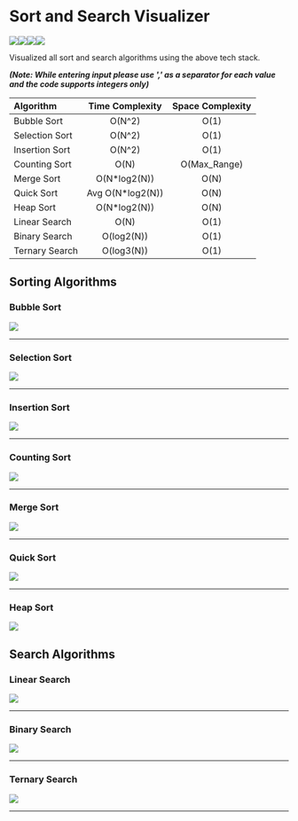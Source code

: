# Sort and Search Visualizer
![](https://img.shields.io/badge/HTML5-E34F26?style=for-the-badge&logo=html5&logoColor=white)![](https://img.shields.io/badge/CSS3-1572B6?style=for-the-badge&logo=css3&logoColor=white)![](https://img.shields.io/badge/JavaScript-323330?style=for-the-badge&logo=javascript&logoColor=F7DF1E)![](https://img.shields.io/badge/Chart%20js-FF6384?style=for-the-badge&logo=chartdotjs&logoColor=white)

Visualized all sort and search algorithms using the above tech stack.

***(Note: While entering input please use ',' as a separator for each value and the code supports integers only)***

| Algorithm     | Time Complexity| Space Complexity |
| :------------ |:---------------:|:-----:|
| Bubble Sort   | O(N^2)          |   O(1) |
| Selection Sort| O(N^2)          |   O(1) |
| Insertion Sort| O(N^2)          |    O(1) |
| Counting Sort | O(N)            |    O(Max_Range) |
| Merge Sort    | O(N*log2(N))    |    O(N) |
| Quick Sort    | Avg O(N*log2(N))|    O(N) |
| Heap Sort     | O(N*log2(N))    |    O(N) |
| Linear Search | O(N)            |    O(1) |
| Binary Search | O(log2(N))      |    O(1) |
| Ternary Search| O(log3(N))      |    O(1) |

## Sorting Algorithms

### Bubble Sort
![](SortVisuals/BubbleSort.gif)

- - - -
### Selection Sort
![](SortVisuals/SelectionSort.gif)

- - - -
### Insertion Sort
![](SortVisuals/InsertionSort.gif)

- - - -
### Counting Sort
![](SortVisuals/CountingSort.gif)

- - - -
### Merge Sort
![](SortVisuals/MergeSort.gif)

- - - -
### Quick Sort
![](SortVisuals/QuickSort.gif)

- - - -
### Heap Sort
![](SortVisuals/HeapSort.gif)

## Search Algorithms

### Linear Search
![](SearchVisuals/LinearSearch.gif)

- - - -
### Binary Search
![](SearchVisuals/BinarySearch.gif)

- - - -
### Ternary Search
![](SearchVisuals/TernarySearch.gif)

- - - -
